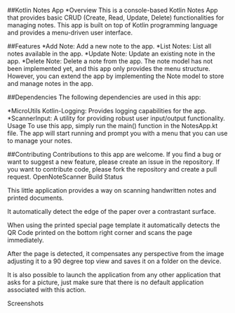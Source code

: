 ##Kotlin Notes App 
*Overview
This is a console-based Kotlin Notes App that provides basic CRUD (Create, Read, Update, Delete) functionalities for managing notes. This app is built on top of Kotlin programming language and provides a menu-driven user interface.

##Features
*Add Note: Add a new note to the app.
*List Notes: List all notes available in the app.
*Update Note: Update an existing note in the app.
*Delete Note: Delete a note from the app.
The note model has not been implemented yet, and this app only provides the menu structure. However, you can extend the app by implementing the Note model to store and manage notes in the app.

##Dependencies
The following dependencies are used in this app:

*MicroUtils Kotlin-Logging: Provides logging capabilities for the app.
*ScannerInput: A utility for providing robust user input/output functionality.
Usage
To use this app, simply run the main() function in the NotesApp.kt file. The app will start running and prompt you with a menu that you can use to manage your notes.

##Contributing
Contributions to this app are welcome. If you find a bug or want to suggest a new feature, please create an issue in the repository. If you want to contribute code, please fork the repository and create a pull request.
OpenNoteScanner
Build Status

This little application provides a way on scanning handwritten notes and printed documents.

It automatically detect the edge of the paper over a contrastant surface.

When using the printed special page template it automatically detects the QR Code printed on the bottom right corner and scans the page immediately.

After the page is detected, it compensates any perspective from the image adjusting it to a 90 degree top view and saves it on a folder on the device.

It is also possible to launch the application from any other application that asks for a picture, just make sure that there is no default application associated with this action.

Screenshots
